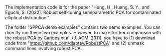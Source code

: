 The implementation code is for the paper "Hung, H., Huang, S. Y., and Eguchi, S. (2022). Robust self-tuning semiparametric PCA for contaminated elliptical distribution." 

The folder "SPPCA demo examples" contains two demo examples. You can directly run these two examples. However, to make further comparison with the robust PCA by Candes et al. (J. ACM, 2011), you have to (1) download code from "https://github.com/dlaptev/RobustPCA" and (2) unmask command lines involving robust PCA.
